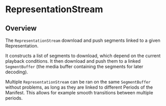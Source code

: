 # RepresentationStream #########################################################


## Overview ####################################################################

The `RepresentationStream` download and push segments linked to a given
Representation.

It constructs a list of segments to download, which depend on the current
playback conditions.
It then download and push them to a linked `SegmentBuffer` (the media buffer
containing the segments for later decoding).

Multiple `RepresentationStream` can be ran on the same `SegmentBuffer` without
problems, as long as they are linked to different Periods of the Manifest.
This allows for example smooth transitions between multiple periods.
